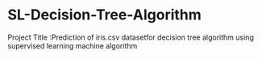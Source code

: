 # SL-Decision-Tree-Algorithm
Project Title :Prediction of iris.csv datasetfor decision tree algorithm using supervised learning machine algorithm
